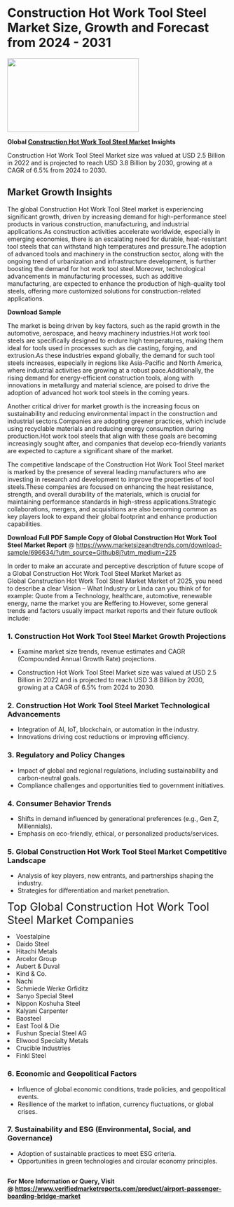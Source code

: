 <H1>Construction Hot Work Tool Steel Market Size, Growth and Forecast from 2024 - 2031</H1><img class="aligncenter size-medium wp-image-584254" src="https://thirdeyenews.in/wp-content/uploads/2024/09/Global-Market-Research-300x168.jpeg" alt="" width="300" height="168" /><p><strong>Global&nbsp;<a href="https://www.marketsizeandtrends.com/download-sample/696634/?utm_source=Github8j?utm_medium=225">Construction Hot Work Tool Steel Market</a> Insights</strong></p><p>Construction Hot Work Tool Steel Market size was valued at USD 2.5 Billion in 2022 and is projected to reach USD 3.8 Billion by 2030, growing at a CAGR of 6.5% from 2024 to 2030.</p><p><h2>Market Growth Insights</h2> <p>The global Construction Hot Work Tool Steel market is experiencing significant growth, driven by increasing demand for high-performance steel products in various construction, manufacturing, and industrial applications.As construction activities accelerate worldwide, especially in emerging economies, there is an escalating need for durable, heat-resistant tool steels that can withstand high temperatures and pressure.The adoption of advanced tools and machinery in the construction sector, along with the ongoing trend of urbanization and infrastructure development, is further boosting the demand for hot work tool steel.Moreover, technological advancements in manufacturing processes, such as additive manufacturing, are expected to enhance the production of high-quality tool steels, offering more customized solutions for construction-related applications.</p> <p><strong>Download Sample</strong></p> <p>The market is being driven by key factors, such as the rapid growth in the automotive, aerospace, and heavy machinery industries.Hot work tool steels are specifically designed to endure high temperatures, making them ideal for tools used in processes such as die casting, forging, and extrusion.As these industries expand globally, the demand for such tool steels increases, especially in regions like Asia-Pacific and North America, where industrial activities are growing at a robust pace.Additionally, the rising demand for energy-efficient construction tools, along with innovations in metallurgy and material science, are poised to drive the adoption of advanced hot work tool steels in the coming years.</p> <p>Another critical driver for market growth is the increasing focus on sustainability and reducing environmental impact in the construction and industrial sectors.Companies are adopting greener practices, which include using recyclable materials and reducing energy consumption during production.Hot work tool steels that align with these goals are becoming increasingly sought after, and companies that develop eco-friendly variants are expected to capture a significant share of the market.</p> <p>The competitive landscape of the Construction Hot Work Tool Steel market is marked by the presence of several leading manufacturers who are investing in research and development to improve the properties of tool steels.These companies are focused on enhancing the heat resistance, strength, and overall durability of the materials, which is crucial for maintaining performance standards in high-stress applications.Strategic collaborations, mergers, and acquisitions are also becoming common as key players look to expand their global footprint and enhance production capabilities.</p> <p><span class=""><strong>Download Full PDF Sample Copy of Global Construction Hot Work Tool Steel Market Report</strong> @ <a href="https://www.marketsizeandtrends.com/download-sample/696634/?utm_source=Github8j?utm_medium=225" target="_blank">https://www.marketsizeandtrends.com/download-sample/696634/?utm_source=Github8j?utm_medium=225</a></span></p><p>In order to make an accurate and perceptive description of future scope of a Global&nbsp;Construction Hot Work Tool Steel Market Market as Global&nbsp;Construction Hot Work Tool Steel Market Market of 2025, you need to describe a clear Vision &ndash; What Industry or Linda can you think of for example: Quote from a Technology, healthcare, automotive, renewable energy, name the market you are Reffering to.However, some general trends and factors usually impact market reports and their future outlook include:</p><h3>1.&nbsp;<strong>Construction Hot Work Tool Steel Market Growth Projections</strong></h3><ul><li>Examine market size trends, revenue estimates and CAGR (Compounded Annual Growth Rate) projections.</li><li><p>Construction Hot Work Tool Steel Market size was valued at USD 2.5 Billion in 2022 and is projected to reach USD 3.8 Billion by 2030, growing at a CAGR of 6.5% from 2024 to 2030.</p></li></ul><h3>2.&nbsp;<strong>Construction Hot Work Tool Steel Market Technological Advancements</strong></h3><ul><li>Integration of AI, IoT, blockchain, or automation in the industry.</li><li>Innovations driving cost reductions or improving efficiency.</li></ul><h3>3.&nbsp;<strong>Regulatory and Policy Changes</strong></h3><ul><li>Impact of global and regional regulations, including sustainability and carbon-neutral goals.</li><li>Compliance challenges and opportunities tied to government initiatives.</li></ul><h3>4.&nbsp;<strong>Consumer Behavior Trends</strong></h3><ul><li>Shifts in demand influenced by generational preferences (e.g., Gen Z, Millennials).</li><li>Emphasis on eco-friendly, ethical, or personalized products/services.</li></ul><h3>5.&nbsp;<strong>Global Construction Hot Work Tool Steel Market Competitive Landscape</strong></h3><ul><li>Analysis of key players, new entrants, and partnerships shaping the industry.</li><li>Strategies for differentiation and market penetration.</li></ul><p data-pm-slice="1 1 []"><span style="color: inherit; font-family: inherit; font-size: 25px;">Top Global Construction Hot Work Tool Steel Market Companies</span></p><div class="" data-test-id=""><p><li>Voestalpine</li><li> Daido Steel</li><li> Hitachi Metals</li><li> Arcelor Group</li><li> Aubert & Duval</li><li> Kind & Co.</li><li> Nachi</li><li> Schmiede Werke Grfiditz</li><li> Sanyo Special Steel</li><li> Nippon Koshuha Steel</li><li> Kalyani Carpenter</li><li> Baosteel</li><li> East Tool & Die</li><li> Fushun Special Steel AG</li><li> Ellwood Specialty Metals</li><li> Crucible Industries</li><li> Finkl Steel</li></p></div><h3>6.&nbsp;<strong>Economic and Geopolitical Factors</strong></h3><ul><li>Influence of global economic conditions, trade policies, and geopolitical events.</li><li>Resilience of the market to inflation, currency fluctuations, or global crises.</li></ul><h3>7.&nbsp;<strong>Sustainability and ESG (Environmental, Social, and Governance)</strong></h3><ul><li>Adoption of sustainable practices to meet ESG criteria.</li><li>Opportunities in green technologies and circular economy principles.</li></ul><h2><strong style="font-size: 14px;">For More Information or Query, Visit @&nbsp;</strong><a style="background-color: #ffffff; font-size: 14px;" href="https://www.marketsizeandtrends.com/report/construction-hot-work-tool-steel-market/" target="_blank">https://www.verifiedmarketreports.com/product/airport-passenger-boarding-bridge-market</a></h2>